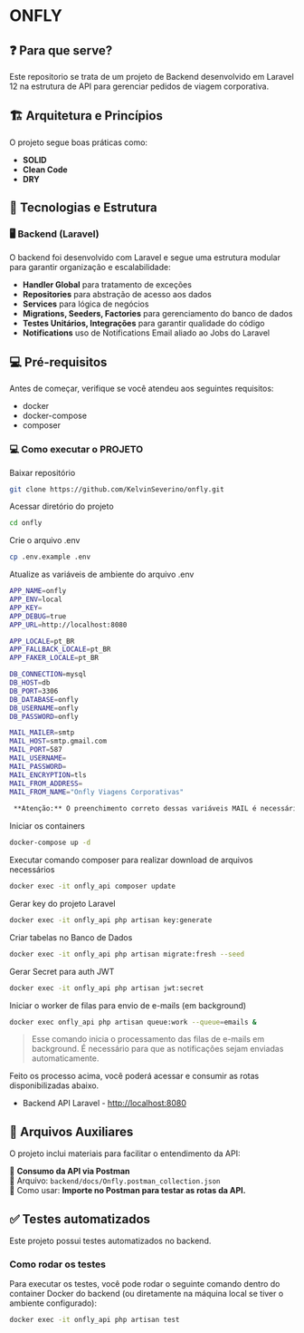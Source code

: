 # ONFLY

## ❓ Para que serve?
Este repositorio se trata de um projeto de Backend desenvolvido em Laravel 12 na estrutura de API para gerenciar pedidos de viagem corporativa.

## 🏗️ Arquitetura e Princípios
O projeto segue boas práticas como:
- **SOLID**
- **Clean Code**
- **DRY**

## 🔧 Tecnologias e Estrutura

### 🖥️ Backend (Laravel)
O backend foi desenvolvido com Laravel e segue uma estrutura modular para garantir organização e escalabilidade:
- **Handler Global** para tratamento de exceções
- **Repositories** para abstração de acesso aos dados
- **Services** para lógica de negócios
- **Migrations, Seeders, Factories** para gerenciamento do banco de dados
- **Testes Unitários, Integrações** para garantir qualidade do código
- **Notifications** uso de Notifications Email aliado ao Jobs do Laravel

## 💻 Pré-requisitos
Antes de começar, verifique se você atendeu aos seguintes requisitos:
* docker
* docker-compose
* composer

### 💻 Como executar o PROJETO

Baixar repositório
```sh
git clone https://github.com/KelvinSeverino/onfly.git
```

Acessar diretório do projeto
```sh
cd onfly
```

Crie o arquivo .env
```sh
cp .env.example .env
```

Atualize as variáveis de ambiente do arquivo .env
```sh
APP_NAME=onfly
APP_ENV=local
APP_KEY=
APP_DEBUG=true
APP_URL=http://localhost:8080

APP_LOCALE=pt_BR
APP_FALLBACK_LOCALE=pt_BR
APP_FAKER_LOCALE=pt_BR

DB_CONNECTION=mysql
DB_HOST=db
DB_PORT=3306
DB_DATABASE=onfly
DB_USERNAME=onfly
DB_PASSWORD=onfly

MAIL_MAILER=smtp
MAIL_HOST=smtp.gmail.com
MAIL_PORT=587
MAIL_USERNAME=
MAIL_PASSWORD=
MAIL_ENCRYPTION=tls
MAIL_FROM_ADDRESS=
MAIL_FROM_NAME="Onfly Viagens Corporativas"
 
 **Atenção:** O preenchimento correto dessas variáveis MAIL é necessário para o funcionamento das notificações por e-mail do sistema.
```

Iniciar os containers
```sh
docker-compose up -d
```

Executar comando composer para realizar download de arquivos necessários
```sh
docker exec -it onfly_api composer update
```

Gerar key do projeto Laravel
```sh
docker exec -it onfly_api php artisan key:generate
```

Criar tabelas no Banco de Dados
```sh
docker exec -it onfly_api php artisan migrate:fresh --seed
```

Gerar Secret para auth JWT
```sh
docker exec -it onfly_api php artisan jwt:secret
```

Iniciar o worker de filas para envio de e-mails (em background)
```sh
docker exec onfly_api php artisan queue:work --queue=emails &
```

> Esse comando inicia o processamento das filas de e-mails em background. É necessário para que as notificações sejam enviadas automaticamente.

Feito os processo acima, você poderá acessar e consumir as rotas disponibilizadas abaixo.

* Backend API Laravel - [http://localhost:8080](http://localhost:8080)

## 📂 Arquivos Auxiliares
O projeto inclui materiais para facilitar o entendimento da API:

📌 **Consumo da API via Postman**  
📜 Arquivo: `backend/docs/Onfly.postman_collection.json`  
📜 Como usar: **Importe no Postman para testar as rotas da API.**

## ✅ Testes automatizados
Este projeto possui testes automatizados no backend.

### Como rodar os testes
Para executar os testes, você pode rodar o seguinte comando dentro do container Docker do backend (ou diretamente na máquina local se tiver o ambiente configurado):

```sh
docker exec -it onfly_api php artisan test
```